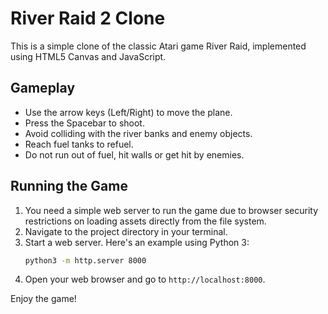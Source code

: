 # River Raid 2 Clone

This is a simple clone of the classic Atari game River Raid, implemented using HTML5 Canvas and JavaScript.

## Gameplay

- Use the arrow keys (Left/Right) to move the plane.
- Press the Spacebar to shoot.
- Avoid colliding with the river banks and enemy objects.
- Reach fuel tanks to refuel.
- Do not run out of fuel, hit walls or get hit by enemies.

## Running the Game

1.  You need a simple web server to run the game due to browser security restrictions on loading assets directly from the file system.
2.  Navigate to the project directory in your terminal.
3.  Start a web server. Here's an example using Python 3:
    ```bash
    python3 -m http.server 8000
    ```
4.  Open your web browser and go to `http://localhost:8000`.

Enjoy the game!
